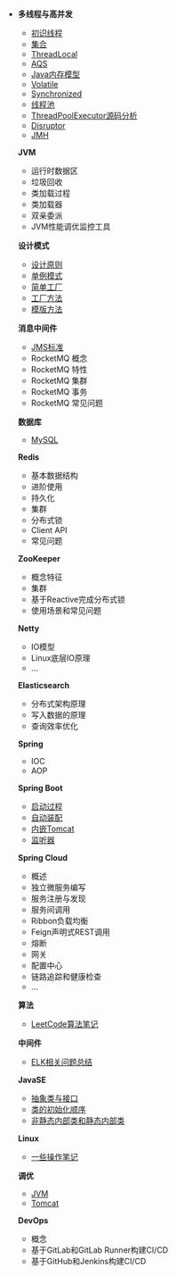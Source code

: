 * **多线程与高并发**
  * [初识线程](./docs/juc/thread.md)
  * [集合](./docs/juc/collection.md)
  * [ThreadLocal](./docs/juc/thread-local.md)
  * [AQS](./docs/juc/abstract-queued-synchronizer.md)
  * [Java内存模型](./docs/juc/book-3.md)
  * [Volatile](./docs/juc/volatile.md)
  * [Synchronized](./docs/juc/synchronized.md)
  * [线程池](./docs/juc/thread-pool.md)
  * [ThreadPoolExecutor源码分析](./docs/juc/thread-pool-executor.md)
  * [Disruptor](./docs/juc/disruptor.md)
  * [JMH](./docs/juc/jmh.md)

  **JVM**

  * 运行时数据区
  * 垃圾回收
  * 类加载过程
  * 类加载器
  * 双亲委派
  * JVM性能调优监控工具

  **设计模式**

  * [设计原则](./docs/design-pattern/principle.md)
  * [单例模式](./docs/design-pattern/singleton.md)
  * [简单工厂](./docs/design-pattern/simple-factory.md)
  * [工厂方法](./docs/design-pattern/factory-method.md)
  * [模版方法](./docs/design-pattern/template-method.md)

  **消息中间件**

  * [JMS标准](./docs/mq/jms.md)
  * RocketMQ 概念
  * RocketMQ 特性
  * RocketMQ 集群
  * RocketMQ 事务
  * RocketMQ 常见问题

  **数据库**

  * [MySQL](./docs/mysql/MySQL.md)

  **Redis**

  * 基本数据结构
  * 进阶使用
  * 持久化
  * 集群
  * 分布式锁
  * Client API
  * 常见问题

  **ZooKeeper**

  * 概念特征
  * 集群
  * 基于Reactive完成分布式锁
  * 使用场景和常见问题

  **Netty**

  * IO模型
  * Linux底层IO原理
  * ...

  **Elasticsearch**

  * 分布式架构原理
  * 写入数据的原理
  * 查询效率优化

  **Spring**

  * IOC
  * AOP

  **Spring Boot**
  * [启动过程](./docs/springboot/springboot-start-process.md)
  * [自动装配](./docs/springboot/springboot-autowired.md)
  * [内嵌Tomcat](./docs/springboot/springboot-tomcat.md)
  * [监听器](./docs/springboot/springboot-listener.md)

  **Spring Cloud**

  * 概述
  * 独立微服务编写
  * 服务注册与发现
  * 服务间调用
  * Ribbon负载均衡
  * Feign声明式REST调用
  * 熔断
  * 网关
  * 配置中心
  * 链路追踪和健康检查
  * ...

  **算法**

  * [LeetCode算法笔记](./docs/algorithm/leetcode-solution.md)

  **中间件**

  * [ELK相关问题总结](./docs/architecture/elk.md)

  **JavaSE**

  * [抽象类与接口](./docs/javase/abstract-class-and-interface.md)
  * [类的初始化顺序](./docs/javase/class-initialization-order.md)
  * [非静态内部类和静态内部类](./docs/javase/static-inner-class.md)

  **Linux**

  * [一些操作笔记](./docs/linux/some-operations.md)

  **调优**

  * [JVM](./docs/tuning/jvm.md)
  * [Tomcat](./docs/tuning/tomcat.md)

  **DevOps**

  * 概念
  * 基于GitLab和GitLab Runner构建CI/CD
  * 基于GitHub和Jenkins构建CI/CD